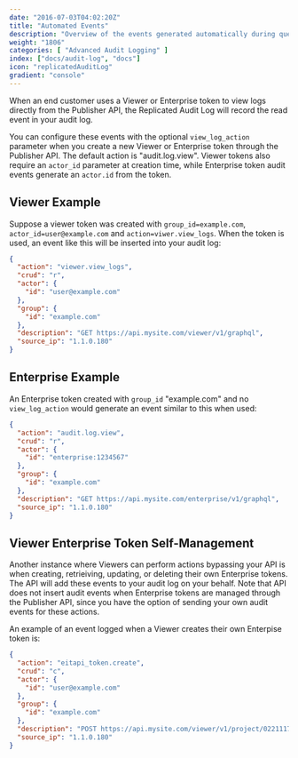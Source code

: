 ```yaml
---
date: "2016-07-03T04:02:20Z"
title: "Automated Events"
description: "Overview of the events generated automatically during queries"
weight: "1806"
categories: [ "Advanced Audit Logging" ]
index: ["docs/audit-log", "docs"]
icon: "replicatedAuditLog"
gradient: "console"
---
```



When an end customer uses a Viewer or Enterprise token to view logs directly from the Publisher API, the Replicated Audit Log will record the read event in your audit log.

You can configure these events with the optional ```view_log_action``` parameter when you create a new Viewer or Enterprise token through the Publisher API. The default action is "audit.log.view". Viewer tokens also require an ```actor_id``` parameter at creation time, while Enterprise token audit events generate an ```actor.id``` from the token.

## Viewer Example

Suppose a viewer token was created with ```group_id=example.com```, ```actor_id=user@example.com``` and ```action=viwer.view_logs```. When the token is used, an event like this will be inserted into your audit log:
```json
{
  "action": "viewer.view_logs",
  "crud": "r",
  "actor": {
    "id": "user@example.com"
  },
  "group": {
    "id": "example.com"
  },
  "description": "GET https://api.mysite.com/viewer/v1/graphql",
  "source_ip": "1.1.0.180"
}
```

## Enterprise Example

An Enterprise token created with ```group_id``` "example.com" and no ```view_log_action``` would generate an event similar to this when used:
```json
{
  "action": "audit.log.view",
  "crud": "r",
  "actor": {
    "id": "enterprise:1234567"
  },
  "group": {
    "id": "example.com"
  },
  "description": "GET https://api.mysite.com/enterprise/v1/graphql",
  "source_ip": "1.1.0.180"
}
```

## Viewer Enterprise Token Self-Management

Another instance where Viewers can perform actions bypassing your API is when creating, retrieiving, updating, or deleting their own Enterprise tokens. The API will add these events to your audit log on your behalf. Note that API does not insert audit events when Enterprise tokens are managed through the Publisher API, since you have the option of sending your own audit events for these actions.

An example of an event logged when a Viewer creates their own Enterpise token is:
```json
{
  "action": "eitapi_token.create",
  "crud": "c",
  "actor": {
    "id": "user@example.com"
  },
  "group": {
    "id": "example.com"
  },
  "description": "POST https://api.mysite.com/viewer/v1/project/02211171900c4172b4a80d23855961c5/eitapi_token",
  "source_ip": "1.1.0.180"
}
```
